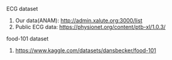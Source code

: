 ECG dataset
1. Our data(ANAM): http://admin.xalute.org:3000/list
2. Public ECG data: https://physionet.org/content/ptb-xl/1.0.3/

food-101 dataset
1. https://www.kaggle.com/datasets/dansbecker/food-101
